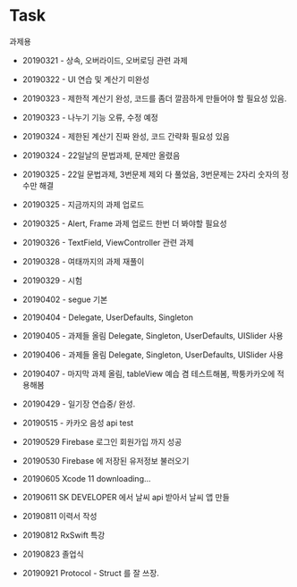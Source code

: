  # Task     
과제용                                       
            
* 20190321 - 상속, 오버라이드, 오버로딩 관련 과제    
* 20190322 - UI 연습 및 계산기 미완성
* 20190323 - 제한적 계산기 완성, 코드를 좀더 깔끔하게 만들어야 할 필요성 있음.   
* 20190323 - 나누기 기능 오류, 수정 예정
* 20190324 - 제한된 계산기 진짜 완성, 코드 간략화 필요성 있음  
* 20190324 - 22일날의 문법과제, 문제만 올렸음 
* 20190325 - 22일 문법과제, 3번문제 제외 다 풀었음, 3번문제는 2자리 숫자의 정수만 해결   
* 20190325 - 지금까지의 과제 업로드
* 20190325 - Alert, Frame 과제 업로드 한번 더 봐야할 필요성  
* 20190326 - TextField, ViewController 관련 과제
* 20190328 - 여태까지의 과제 재풀이  
* 20190329 - 시험            
* 20190402 - segue 기본
* 20190404 - Delegate, UserDefaults, Singleton
* 20190405 - 과제들 올림 Delegate, Singleton, UserDefaults, UISlider 사용
* 20190406 - 과제들 올림 Delegate, Singleton, UserDefaults, UISlider 사용
* 20190407 - 마지막 과제 올림, tableView 예습 겸 테스트해봄, 짝퉁카카오에 적용해봄

* 20190429 - 일기장 연습중/ 완성.  
* 20190515 - 카카오 음성 api test   

* 20190529 Firebase 로그인 회원가입 까지 성공
* 20190530 Firebase 에 저장된 유저정보 불러오기
     
* 20190605 Xcode 11 downloading...       
   
* 20190611 SK DEVELOPER 에서 날씨 api 받아서 날씨 앱 만들
* 20190811 이력서 작성   
* 20190812 RxSwift 특강             
* 20190823 졸업식                  
           
* 20190921 Protocol - Struct 를 잘 쓰장.                   

   
                      
          
